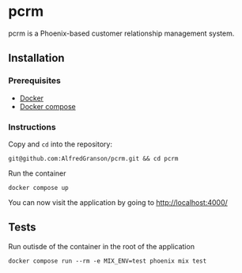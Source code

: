 # pcrm

pcrm is a Phoenix-based customer relationship management system.

## Installation

### Prerequisites
- [Docker](https://docs.docker.com/get-docker/)
- [Docker compose](https://docs.docker.com/compose/install/)

### Instructions
Copy and `cd` into the repository:

```
git@github.com:AlfredGranson/pcrm.git && cd pcrm
```
Run the container

```
docker compose up
```
You can now visit the application by going to [http://localhost:4000/](http://localhost:4000/)

## Tests
Run outisde of the container in the root of the application

```
docker compose run --rm -e MIX_ENV=test phoenix mix test
```
